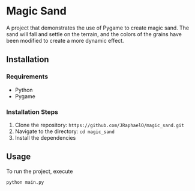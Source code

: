 # Magic Sand

A project that demonstrates the use of Pygame to create magic sand. The sand will fall and settle on the terrain, and the colors of the grains have been modified to create a more dynamic effect.

## Installation

### Requirements
- Python
- Pygame

### Installation Steps
1. Clone the repository: `https://github.com/JRaphaelO/magic_sand.git`
2. Navigate to the directory: `cd magic_sand`
3. Install the dependencies

## Usage

To run the project, execute

```bash
python main.py
```